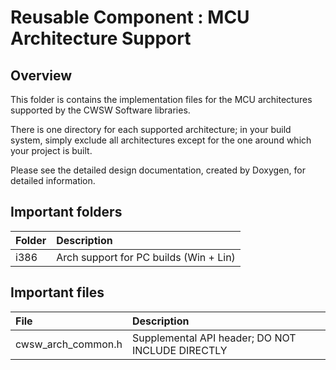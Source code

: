 # Reusable Component : MCU Architecture Support

## Overview

This folder is contains the implementation files for the MCU architectures supported by the CWSW Software libraries.

There is one directory for each supported architecture; in your build system, simply exclude all architectures except for the one around which your project is built.

Please see the detailed design documentation, created by Doxygen, for detailed information.

## Important folders

Folder          | Description
:---            | :---
i386            | Arch support for PC builds (Win + Lin)

## Important files

File | Description
:--- | :---
cwsw_arch_common.h | Supplemental API header; DO NOT INCLUDE DIRECTLY
